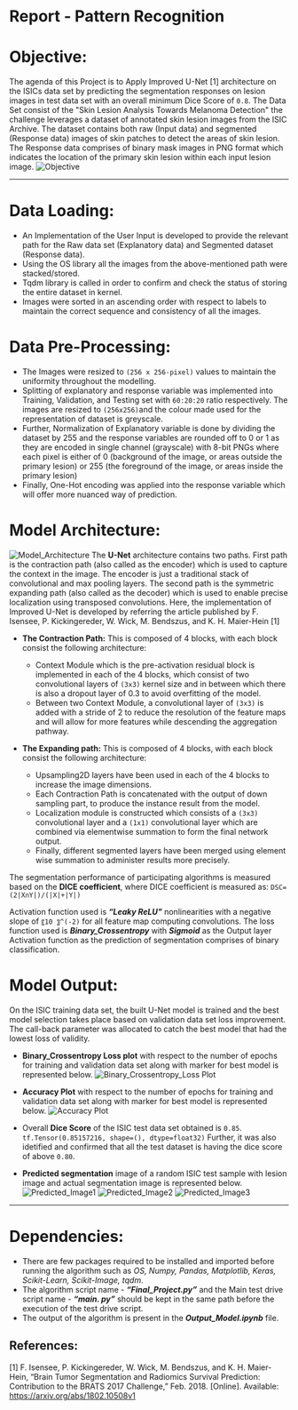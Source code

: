 # Report - Pattern Recognition
# Objective:
The agenda of this Project is to Apply Improved U-Net [1] architecture on the ISICs data set by predicting the segmentation responses on lesion images in test data set with an overall minimum Dice Score of `0.8`.
The Data Set consist of the "Skin Lesion Analysis Towards Melanoma Detection" the challenge leverages a dataset of annotated skin lesion images from the ISIC Archive. The dataset contains both raw (Input data) and segmented (Response data) images of skin patches to detect the areas of skin lesion. The Response data comprises of binary mask images in PNG format which indicates the location of the primary skin lesion within each input lesion image.
![Objective](https://github.com/Raghav-Dhanuka/PatternFlow/blob/topic-recognition/recognition/Raghav-Dhanuka/Objective.PNG)
***

# Data Loading:

- An Implementation of the User Input is developed to provide the relevant path for the Raw data set (Explanatory data) and Segmented dataset (Response data).
- Using the OS library all the images from the above-mentioned path were stacked/stored. 
- Tqdm library is called in order to confirm and check the status of storing the entire dataset in kernel.
- Images were sorted in an ascending order with respect to labels to maintain the correct sequence and consistency of all the images.

# Data Pre-Processing:

- The Images were resized to `(256 x 256-pixel)` values to maintain the uniformity throughout the modelling.
- Splitting of explanatory and response variable was implemented into Training, Validation, and Testing set with `60:20:20` ratio respectively. The images are resized to `(256x256)`and the colour made used for the representation of dataset is greyscale. 
- Further, Normalization of Explanatory variable is done by dividing the dataset by 255 and the response variables are rounded off to 0 or 1 as they  are encoded in single channel (grayscale) with 8-bit PNGs where each pixel is either of 0 (background of the image, or areas outside the primary lesion) or 255 (the foreground of the image, or areas inside the primary lesion)
- Finally, One-Hot encoding was applied into the response variable which will offer more nuanced way of prediction.

# Model Architecture:
![Model_Architecture](https://github.com/Raghav-Dhanuka/PatternFlow/blob/topic-recognition/recognition/Raghav-Dhanuka/Model_Architecture.PNG)
The **U-Net** architecture contains two paths. First path is the contraction path (also called as the encoder) which is used to capture the context in the image. The encoder is just a traditional stack of convolutional and max pooling layers. The second path is the symmetric expanding path (also called as the decoder) which is used to enable precise localization using transposed convolutions.
Here, the implementation of Improved U-Net is developed by referring the article published by F. Isensee, P. Kickingereder, W. Wick, M. Bendszus, and K. H. Maier-Hein [1]

- **The Contraction Path:** This is composed of 4 blocks, with each block consist the following architecture:
	- Context Module which is the pre-activation residual block is implemented in each of the 4 blocks, which consist of two convolutional layers of `(3x3)` kernel size and in between which there is also a dropout layer of 0.3 to avoid overfitting of the model.
	- Between two Context Module, a convolutional layer of `(3x3)` is added with a stride of 2 to reduce the resolution of the feature maps and will allow for more features while descending the aggregation pathway.

- **The Expanding path:** This is composed of 4 blocks, with each block consist the following architecture:
	- Upsampling2D layers have been used in each of the 4 blocks to increase the image dimensions. 
	- Each Contraction Path is concatenated with the output of down sampling part, to produce the instance result from the model. 
	- Localization module is constructed which consists of a `(3x3)` convolutional layer and a `(1x1)` convolutional layer which are combined via elementwise summation to form the final network output.
	- Finally, different segmented layers have been merged using element wise summation to administer results more precisely.

The segmentation performance of participating algorithms is measured based on the **DICE coefficient**, where DICE coefficient is measured as:
`DSC=  (2|X∩Y|)/(|X|+|Y|)`

Activation function used is _**“Leaky ReLU"**_ nonlinearities with a negative slope of `〖10 〗^(-2)` for all feature map computing convolutions.  The loss function used is _**Binary_Crossentropy**_ with _**Sigmoid**_ as the Output layer Activation function as the prediction of segmentation comprises of binary classification.

# Model Output:

On the ISIC training data set, the built U-Net model is trained and the best model selection takes place based on validation data set loss improvement. The call-back parameter was allocated to catch the best model that had the lowest loss of validity.
- **Binary_Crossentropy Loss plot** with respect to the number of epochs for training and validation data set along with marker for best model is represented below.
![Binary_Crossentropy_Loss Plot](https://github.com/Raghav-Dhanuka/PatternFlow/blob/topic-recognition/recognition/Raghav-Dhanuka/Model_Loss_Plot.png)

- **Accuracy Plot** with respect to the number of epochs for training and validation data set along with marker for best model is represented below.
![Accuracy Plot](https://github.com/Raghav-Dhanuka/PatternFlow/blob/topic-recognition/recognition/Raghav-Dhanuka/Model_Accuracy_Plot.png)

- Overall **Dice Score** of the ISIC test data set obtained is `0.85`.
`tf.Tensor(0.85157216, shape=(), dtype=float32)`
Further, it was also idetified and confirmed  that all the test dataset is having the dice score of above `0.80`.

- **Predicted segmentation** image of a random ISIC test sample with lesion image and  actual segmentation image is represented below.
![Predicted_Image1](https://github.com/Raghav-Dhanuka/PatternFlow/blob/topic-recognition/recognition/Raghav-Dhanuka/Predicted_Image1.png)
![Predicted_Image2](https://github.com/Raghav-Dhanuka/PatternFlow/blob/topic-recognition/recognition/Raghav-Dhanuka/Predicted_Image2.png)
![Predicted_Image3](https://github.com/Raghav-Dhanuka/PatternFlow/blob/topic-recognition/recognition/Raghav-Dhanuka/Predicted_Image3.png)

***
# Dependencies:

- There are few packages required to be installed and imported before running the algorithm such as _OS, Numpy, Pandas, Matplotlib, Keras, Scikit-Learn, Scikit-Image, tqdm_.
- The algorithm script name - _**“Final_Project.py”**_ and the Main test drive script name - _**“main. py”**_ should be kept in the same path before the execution of the test drive script.
- The output of the algorithm is present in the _**Output_Model.ipynb**_ file.

## References:

[1] F. Isensee, P. Kickingereder, W. Wick, M. Bendszus, and K. H. Maier-Hein, “Brain Tumor Segmentation and
Radiomics Survival Prediction: Contribution to the BRATS 2017 Challenge,” Feb. 2018. [Online]. Available: https://arxiv.org/abs/1802.10508v1
